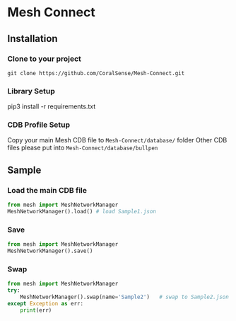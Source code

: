 # Mesh Connect

## Installation
### Clone to your project
`git clone https://github.com/CoralSense/Mesh-Connect.git`

### Library Setup
pip3 install -r requirements.txt

### CDB Profile Setup
Copy your main Mesh CDB file to `Mesh-Connect/database/` folder
Other CDB files please put into `Mesh-Connect/database/bullpen`

## Sample
### Load the main CDB file
```python
from mesh import MeshNetworkManager
MeshNetworkManager().load()	# load Sample1.json
```

### Save
```python
from mesh import MeshNetworkManager
MeshNetworkManager().save()
```

### Swap
```python
from mesh import MeshNetworkManager
try:
    MeshNetworkManager().swap(name='Sample2')	# swap to Sample2.json
except Exception as err:
    print(err)
```
